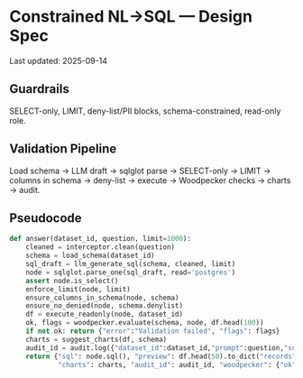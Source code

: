 # Constrained NL→SQL — Design Spec
Last updated: 2025-09-14

## Guardrails
SELECT-only, LIMIT, deny-list/PII blocks, schema-constrained, read-only role.

## Validation Pipeline
Load schema → LLM draft → sqlglot parse → SELECT-only → LIMIT → columns in schema
→ deny-list → execute → Woodpecker checks → charts → audit.

## Pseudocode
```python
def answer(dataset_id, question, limit=1000):
    cleaned = interceptor.clean(question)
    schema = load_schema(dataset_id)
    sql_draft = llm_generate_sql(schema, cleaned, limit)
    node = sqlglot.parse_one(sql_draft, read='postgres')
    assert node.is_select()
    enforce_limit(node, limit)
    ensure_columns_in_schema(node, schema)
    ensure_no_denied(node, schema.denylist)
    df = execute_readonly(node, dataset_id)
    ok, flags = woodpecker.evaluate(schema, node, df.head(100))
    if not ok: return {"error":"Validation failed", "flags": flags}
    charts = suggest_charts(df, schema)
    audit_id = audit.log({"dataset_id":dataset_id,"prompt":question,"sql":node.sql()})
    return {"sql": node.sql(), "preview": df.head(50).to_dict("records"),
            "charts": charts, "audit_id": audit_id, "woodpecker": {"ok": ok, "flags": flags}}
```
